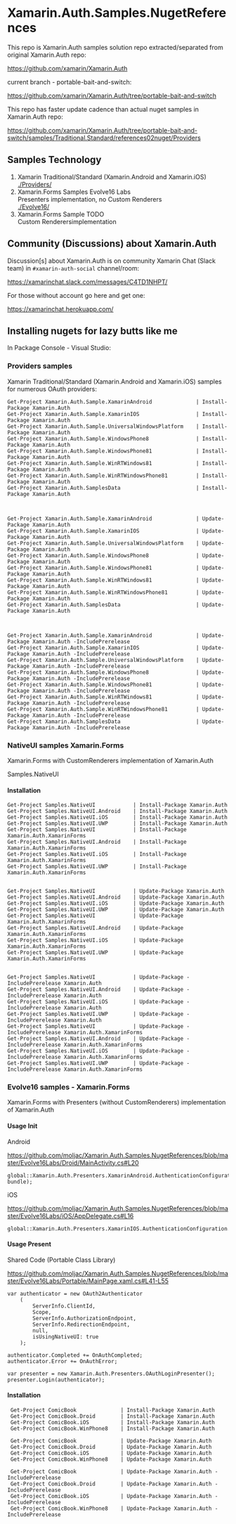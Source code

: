 # Xamarin.Auth.Samples.NugetReferences

This repo is Xamarin.Auth samples solution repo extracted/separated from
original Xamarin.Auth repo:

https://github.com/xamarin/Xamarin.Auth

current branch - portable-bait-and-switch:

https://github.com/xamarin/Xamarin.Auth/tree/portable-bait-and-switch

This repo has faster update cadence than actual nuget samples in Xamarin.Auth
repo:

https://github.com/xamarin/Xamarin.Auth/tree/portable-bait-and-switch/samples/Traditional.Standard/references02nuget/Providers

## Samples Technology

1.	Xamarin Traditional/Standard (Xamarin.Android and Xamarin.iOS)		
	[./Providers/](./Providers/)			
2.	Xamarin.Forms Samples Evolve16 Labs				
	Presenters implementation, no Custom Renderers		
	[./Evolve16/](./Providers/)	
2.	Xamarin.Forms Sample TODO				
	Custom Renderersimplementation				
	[]()	
	

## Community (Discussions) about Xamarin.Auth

Discussion[s] about Xamarin.Auth is on community Xamarin Chat (Slack team) in
`#xamarin-auth-social` channel/room:

https://xamarinchat.slack.com/messages/C4TD1NHPT/

For those without account go here and get one:

https://xamarinchat.herokuapp.com/

## Installing nugets for lazy butts like me

In Package Console - Visual Studio:

### Providers samples

Xamarin Traditional/Standard (Xamarin.Android and Xamarin.iOS) samples for
numerous OAuth providers:

    Get-Project Xamarin.Auth.Sample.XamarinAndroid              | Install-Package Xamarin.Auth
    Get-Project Xamarin.Auth.Sample.XamarinIOS                  | Install-Package Xamarin.Auth
    Get-Project Xamarin.Auth.Sample.UniversalWindowsPlatform    | Install-Package Xamarin.Auth
    Get-Project Xamarin.Auth.Sample.WindowsPhone8               | Install-Package Xamarin.Auth
    Get-Project Xamarin.Auth.Sample.WindowsPhone81              | Install-Package Xamarin.Auth
    Get-Project Xamarin.Auth.Sample.WinRTWindows81              | Install-Package Xamarin.Auth
    Get-Project Xamarin.Auth.Sample.WinRTWindowsPhone81         | Install-Package Xamarin.Auth
    Get-Project Xamarin.Auth.SamplesData                        | Install-Package Xamarin.Auth



    Get-Project Xamarin.Auth.Sample.XamarinAndroid              | Update-Package Xamarin.Auth
    Get-Project Xamarin.Auth.Sample.XamarinIOS                  | Update-Package Xamarin.Auth
    Get-Project Xamarin.Auth.Sample.UniversalWindowsPlatform    | Update-Package Xamarin.Auth
    Get-Project Xamarin.Auth.Sample.WindowsPhone8               | Update-Package Xamarin.Auth
    Get-Project Xamarin.Auth.Sample.WindowsPhone81              | Update-Package Xamarin.Auth
    Get-Project Xamarin.Auth.Sample.WinRTWindows81              | Update-Package Xamarin.Auth
    Get-Project Xamarin.Auth.Sample.WinRTWindowsPhone81         | Update-Package Xamarin.Auth
    Get-Project Xamarin.Auth.SamplesData                        | Update-Package Xamarin.Auth

	 
	 
    Get-Project Xamarin.Auth.Sample.XamarinAndroid              | Update-Package Xamarin.Auth -IncludePrerelease
    Get-Project Xamarin.Auth.Sample.XamarinIOS                  | Update-Package Xamarin.Auth -IncludePrerelease
    Get-Project Xamarin.Auth.Sample.UniversalWindowsPlatform    | Update-Package Xamarin.Auth -IncludePrerelease
    Get-Project Xamarin.Auth.Sample.WindowsPhone8               | Update-Package Xamarin.Auth -IncludePrerelease
    Get-Project Xamarin.Auth.Sample.WindowsPhone81              | Update-Package Xamarin.Auth -IncludePrerelease
    Get-Project Xamarin.Auth.Sample.WinRTWindows81              | Update-Package Xamarin.Auth -IncludePrerelease
    Get-Project Xamarin.Auth.Sample.WinRTWindowsPhone81         | Update-Package Xamarin.Auth -IncludePrerelease
    Get-Project Xamarin.Auth.SamplesData                        | Update-Package Xamarin.Auth -IncludePrerelease
	 
	 
	 
### NativeUI samples Xamarin.Forms 

Xamarin.Forms with CustomRenderers implementation of Xamarin.Auth

Samples.NativeUI


#### Installation

    Get-Project Samples.NativeUI            | Install-Package Xamarin.Auth
    Get-Project Samples.NativeUI.Android    | Install-Package Xamarin.Auth
    Get-Project Samples.NativeUI.iOS        | Install-Package Xamarin.Auth
    Get-Project Samples.NativeUI.UWP        | Install-Package Xamarin.Auth
    Get-Project Samples.NativeUI            | Install-Package Xamarin.Auth.XamarinForms
    Get-Project Samples.NativeUI.Android    | Install-Package Xamarin.Auth.XamarinForms
    Get-Project Samples.NativeUI.iOS        | Install-Package Xamarin.Auth.XamarinForms
    Get-Project Samples.NativeUI.UWP        | Install-Package Xamarin.Auth.XamarinForms


    Get-Project Samples.NativeUI            | Update-Package Xamarin.Auth
    Get-Project Samples.NativeUI.Android    | Update-Package Xamarin.Auth
    Get-Project Samples.NativeUI.iOS        | Update-Package Xamarin.Auth
    Get-Project Samples.NativeUI.UWP        | Update-Package Xamarin.Auth
    Get-Project Samples.NativeUI            | Update-Package Xamarin.Auth.XamarinForms
    Get-Project Samples.NativeUI.Android    | Update-Package Xamarin.Auth.XamarinForms
    Get-Project Samples.NativeUI.iOS        | Update-Package Xamarin.Auth.XamarinForms
    Get-Project Samples.NativeUI.UWP        | Update-Package Xamarin.Auth.XamarinForms


    Get-Project Samples.NativeUI            | Update-Package -IncludePrerelease Xamarin.Auth
    Get-Project Samples.NativeUI.Android    | Update-Package -IncludePrerelease Xamarin.Auth
    Get-Project Samples.NativeUI.iOS        | Update-Package -IncludePrerelease Xamarin.Auth
    Get-Project Samples.NativeUI.UWP        | Update-Package -IncludePrerelease Xamarin.Auth
    Get-Project Samples.NativeUI            | Update-Package -IncludePrerelease Xamarin.Auth.XamarinForms
    Get-Project Samples.NativeUI.Android    | Update-Package -IncludePrerelease Xamarin.Auth.XamarinForms
    Get-Project Samples.NativeUI.iOS        | Update-Package -IncludePrerelease Xamarin.Auth.XamarinForms
    Get-Project Samples.NativeUI.UWP        | Update-Package -IncludePrerelease Xamarin.Auth.XamarinForms

	
### Evolve16 samples - Xamarin.Forms 

Xamarin.Forms with Presenters (without CustomRenderers) implementation of Xamarin.Auth


#### Usage Init

Android

https://github.com/moljac/Xamarin.Auth.Samples.NugetReferences/blob/master/Evolve16Labs/Droid/MainActivity.cs#L20
	
	global::Xamarin.Auth.Presenters.XamarinAndroid.AuthenticationConfiguration.Init(this, bundle);

iOS

https://github.com/moljac/Xamarin.Auth.Samples.NugetReferences/blob/master/Evolve16Labs/iOS/AppDelegate.cs#L16

	global::Xamarin.Auth.Presenters.XamarinIOS.AuthenticationConfiguration.Init();
	
#### Usage Present

Shared Code (Portable Class Library)

https://github.com/moljac/Xamarin.Auth.Samples.NugetReferences/blob/master/Evolve16Labs/Portable/MainPage.xaml.cs#L41-L55

	var authenticator = new OAuth2Authenticator
		(
			ServerInfo.ClientId,
			Scope,
			ServerInfo.AuthorizationEndpoint,
			ServerInfo.RedirectionEndpoint,
			null,
			isUsingNativeUI: true
		);

	authenticator.Completed += OnAuthCompleted;
	authenticator.Error += OnAuthError;

	var presenter = new Xamarin.Auth.Presenters.OAuthLoginPresenter();
	presenter.Login(authenticator);

	
#### Installation	

     Get-Project ComicBook              | Install-Package Xamarin.Auth
     Get-Project ComicBook.Droid        | Install-Package Xamarin.Auth
     Get-Project ComicBook.iOS          | Install-Package Xamarin.Auth
     Get-Project ComicBook.WinPhone8    | Install-Package Xamarin.Auth

     Get-Project ComicBook              | Update-Package Xamarin.Auth
     Get-Project ComicBook.Droid        | Update-Package Xamarin.Auth
     Get-Project ComicBook.iOS          | Update-Package Xamarin.Auth
     Get-Project ComicBook.WinPhone8    | Update-Package Xamarin.Auth

     Get-Project ComicBook              | Update-Package Xamarin.Auth -IncludePrerelease
     Get-Project ComicBook.Droid        | Update-Package Xamarin.Auth -IncludePrerelease
     Get-Project ComicBook.iOS          | Update-Package Xamarin.Auth -IncludePrerelease
     Get-Project ComicBook.WinPhone8    | Update-Package Xamarin.Auth -IncludePrerelease
	 